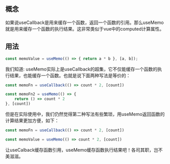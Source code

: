 ## 概念

如果说useCallback是用来缓存一个函数，返回一个函数的引用。那么useMemo就是用来缓存一个函数的执行结果。这非常类似于vue中的computed计算属性。

## 用法

```js
const memoValue = useMemo(() => { return a * b }, [a, b]);
```

我们知道: useMemo实际上是useCallback的超集，它不仅能缓存一个函数的执行结果，也能缓存一个函数。也就是说下面两种写法是等价的：

```js
const memoFn = useCallback(() => count * 2, [count])

const memoFn2 = useMemo(() => {
    return () => count * 2
}, [count])
```

但是在实际使用中，我们仍然觉得第二种写法有些繁琐，用useMemo返回函数的计算结果更加方便，如下：

```js
const memoFn = useCallback(() => count * 2, [count])

const memoValue = useMemo(() => count * 2, [count])
```

让useCalback缓存函数引用，useMemo缓存函数执行结果吧！各司其职，岂不美滋滋。